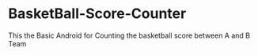 # BasketBall-Score-Counter
This the Basic Android for Counting the basketball score between A and B Team
